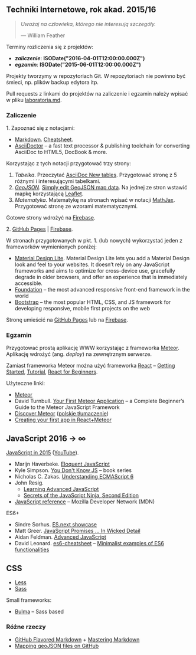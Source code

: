 ## Techniki Internetowe, rok akad. 2015/16

> *Uważaj na człowieka, którego nie interesują szczegóły.*
>
> — William Feather

Terminy rozliczenia się z projektów:

* ***zaliczenie***: **ISODate("2016-04-01T12:00:00.000Z")**
* ***egzamin***: **ISODate("2015-06-01T12:00:00.000Z")**

Projekty tworzymy w repozytoriach Git.
W repozytoriach nie powinno być śmieci, np. plików backup edytora itp.

Pull requests z linkami do projektów na zaliczenie i egzamin należy wpisać
w pliku [laboratoria.md](laboratoria.md).


### Zaliczenie

1\. Zapoznać się z notacjami:

* [Markdown](https://daringfireball.net/projects/markdown/).
  [Cheatsheet](https://github.com/adam-p/markdown-here/wiki/Markdown-Cheatsheet).
* [AsciiDoctor](http://asciidoctor.org/) – a fast text processor & publishing
  toolchain for converting AsciiDoc to HTML5, DocBook & more.

Korzystając z tych notacji przygotować trzy strony:

1. _Tabelka_.
  Przeczytać [AsciiDoc New tables]( http://www.methods.co.nz/asciidoc/newtables.html).
  Przygotować stronę z 5 różnymi i interesującymi tabelkami.
2. [_GeoJSON_](http://geojson.org/).
  [Simply edit GeoJSON map data](http://geojson.io).
  Na jednej ze stron wstawić mapkę korzystającą [Leaflet](http://leafletjs.com/).
3. _Matematyka_.
  Matematykę na stronach wpisać w notacji
  [MathJax](http://docs.mathjax.org/en/latest/index.html).
  Przygotować stronę ze wzorami matematycznymi.

Gotowe strony wdrożyć na [Firebase](https://www.firebase.com).

2\. [GitHub Pages](https://pages.github.com) | [Firebase](https://www.firebase.com).

W stronach przygotowanych w pkt. 1. (lub nowych) wykorzystać
jeden z frameworków wymienionych poniżej:

* [Material Design Lite](http://www.getmdl.io/).
  Material Design Lite lets you add a Material Design look and feel to your
  websites. It doesn’t rely on any JavaScript frameworks and aims to optimize for
  cross-device use, gracefully degrade in older browsers, and offer an experience
  that is immediately accessible.
* [Foundation](http://foundation.zurb.com) –
  the most advanced responsive front-end framework in the world
* [Bootstrap](http://getbootstrap.com) –
  the most popular HTML, CSS, and JS framework for developing
  responsive, mobile first projects on the web

Stronę umieścić na [GitHub Pages](https://pages.github.com) lub
na [Firebase](https://www.firebase.com).


### Egzamin

Przygotować prostą aplikację WWW korzystając
z frameworka [Meteor](https://www.meteor.com/). Aplikację
wdrożyć (ang. _deploy_) na zewnętrznym serwerze.

Zamiast frameworka Meteor można użyć frameworka
[React](https://facebook.github.io/react/index.html) –
[Getting Started](https://facebook.github.io/react/docs/getting-started.html),
[Tutorial](https://facebook.github.io/react/docs/tutorial.html),
[React for Beginners](https://reactforbeginners.com/).

Użyteczne linki:

- [Meteor](https://www.meteor.com/)
- David Turnbull.
  [Your First Meteor Application](http://meteortips.com/book/) –
  a Complete Beginner’s Guide to the Meteor JavaScript Framework
- [Discover Meteor](http://book.discovermeteor.com/)
  ([polskie tłumaczenie](http://pl.discovermeteor.com/))
- [Creating your first app in React+Meteor](https://www.meteor.com/tutorials/react/creating-an-app)


## JavaScript 2016 → ∞

[JavaScript in 2015](http://glenmaddern.com/articles/javascript-in-2015)
([YouTube](https://www.youtube.com/watch?v=iukBMY4apvI)).

- Marijn Haverbeke.
  [Eloquent JavaScript](http://eloquentjavascript.net/)
- Kyle Simpson.
  [You Don't Know JS](https://github.com/getify/You-Dont-Know-JS) – book series
- Nicholas C. Zakas.
  [Understanding ECMAScript 6](https://leanpub.com/understandinges6/read/)
- John Resig.
  - [Learning Advanced JavaScript](http://ejohn.org/apps/learn/)
  - [Secrets of the JavaScript Ninja, Second Edition](https://www.manning.com/books/secrets-of-the-javascript-ninja-second-edition)
- [JavaScript reference](https://developer.mozilla.org/en-US/docs/Web/JavaScript/Reference) –
  Mozilla Developer Network (MDN)

ES6+

- Sindre Sorhus.
  [ES.next showcase](https://github.com/sindresorhus/esnext-showcase)
- Matt Greer.
  [JavaScript Promises ... In Wicked Detail](http://mattgreer.org/articles/promises-in-wicked-detail/)
- Aidan Feldman.
  [Advanced JavaScript](http://advanced-js.github.io/deck/)
- David Leonard. [es6-cheatsheet](https://github.com/DrkSephy/es6-cheatsheet)
– [Minimalist examples of ES6 functionalities](https://github.com/hemanth/paws-on-es6)


## CSS

- [Less](http://lesscss.org)
- [Sass](http://sass-lang.com)

Small frameworks:

- [Bulma](http://bulma.io/) – Sass based


### Różne rzeczy

- [GitHub Flavored Markdown](http://guides.github.com/overviews/mastering-markdown/) +
  [Mastering Markdown](http://guides.github.com/overviews/mastering-markdown/)
- [Mapping geoJSON files on GitHub](https://help.github.com/articles/mapping-geojson-files-on-github)
